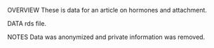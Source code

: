 OVERVIEW
These is data for an article on hormones and attachment.

DATA
rds file. 

NOTES
Data was anonymized and private information was removed.
